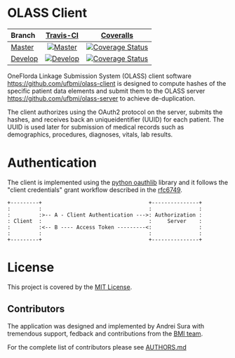 # OLASS Client

| Branch | [Travis-CI](https://travis-ci.org/ufbmi/olass-client/builds) | [Coveralls](https://coveralls.io/github/ufbmi/olass-client) |
| :----- | :---------------------------: | :-------: |
| [Master](https://github.com/ufbmi/olass-client/tree/master) | [![Master](https://travis-ci.org/ufbmi/olass-client.svg?branch=master)](https://travis-ci.org/ufbmi/olass-client) | [![Coverage Status](https://coveralls.io/repos/github/ufbmi/olass-client/badge.svg?branch=master)](https://coveralls.io/github/ufbmi/olass-client?branch=master)
| [Develop](https://github.com/ufbmi/olass-client/tree/develop) | [![Develop](https://travis-ci.org/ufbmi/olass-client.svg?branch=develop)](https://travis-ci.org/ufbmi/olass-client) | [![Coverage Status](https://coveralls.io/repos/github/ufbmi/olass-client/badge.svg?branch=develop)](https://coveralls.io/github/ufbmi/olass-client?branch=develop)


OneFlorda Linkage Submission System (OLASS) client software
<https://github.com/ufbmi/olass-client> is designed to compute hashes of the
specific patient data elements and submit them to the OLASS server
<https://github.com/ufbmi/olass-server> to achieve de-duplication.

The client authorizes using the OAuth2 protocol on the server, submits the
hashes, and receives back an uniqueidentifier (UUID) for each patient.
The UUID is used later for submission of medical records such as
demographics, procedures, diagnoses, vitals, lab results.


# Authentication

The client is implemented using the 
[python oauthlib](http://oauthlib.readthedocs.io/en/latest/oauth2/clients/backendapplicationclient.html)
library and it follows the "client credentials" grant workflow described in the
[rfc6749](https://tools.ietf.org/html/rfc6749#section-1.3.4).


    +---------+                                  +---------------+
    :         :                                  :               :
    :         :>-- A - Client Authentication --->: Authorization :
    : Client  :                                  :     Server    :
    :         :<-- B ---- Access Token ---------<:               :
    :         :                                  :               :
    +---------+                                  +---------------+


# License

This project is covered by the [MIT License](LICENSE).

## Contributors

The application was designed and implemented by Andrei Sura with tremendous
support, fedback and contributions from the
[BMI team](https://github.com/orgs/ufbmi/people).

For the complete list of contributors please see [AUTHORS.md](AUTHORS.md)
